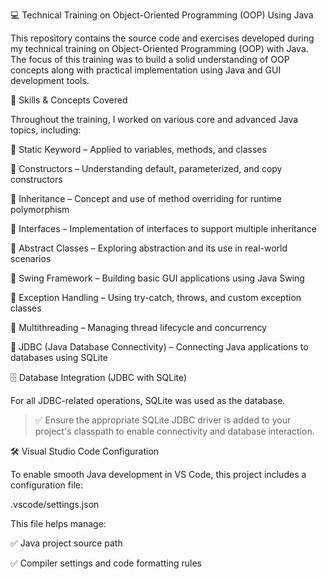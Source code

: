 💻 Technical Training on Object-Oriented Programming (OOP) Using Java

This repository contains the source code and exercises developed during my technical training on Object-Oriented Programming (OOP) with Java. The focus of this training was to build a solid understanding of OOP concepts along with practical implementation using Java and GUI development tools.


🌟 Skills & Concepts Covered

Throughout the training, I worked on various core and advanced Java topics, including:

🔹 Static Keyword – Applied to variables, methods, and classes

🔹 Constructors – Understanding default, parameterized, and copy constructors

🔹 Inheritance – Concept and use of method overriding for runtime polymorphism

🔹 Interfaces – Implementation of interfaces to support multiple inheritance

🔹 Abstract Classes – Exploring abstraction and its use in real-world scenarios

🔹 Swing Framework – Building basic GUI applications using Java Swing

🔹 Exception Handling – Using try-catch, throws, and custom exception classes

🔹 Multithreading – Managing thread lifecycle and concurrency

🔹 JDBC (Java Database Connectivity) – Connecting Java applications to databases using SQLite



🗄️ Database Integration (JDBC with SQLite)

For all JDBC-related operations, SQLite was used as the database.

> ✅ Ensure the appropriate SQLite JDBC driver is added to your project's classpath to enable connectivity and database interaction.



🛠️ Visual Studio Code Configuration

To enable smooth Java development in VS Code, this project includes a configuration file:

.vscode/settings.json

This file helps manage:

✅ Java project source path

✅ Compiler settings and code formatting rules
